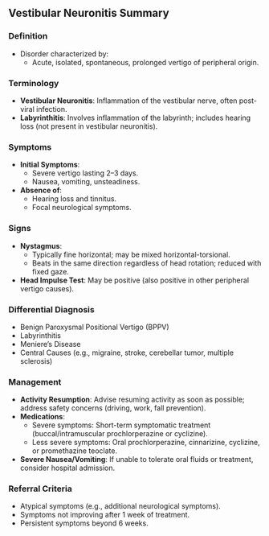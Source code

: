 ## Vestibular Neuronitis Summary

### Definition
- Disorder characterized by:
  - Acute, isolated, spontaneous, prolonged vertigo of peripheral origin.
  
### Terminology
- **Vestibular Neuronitis**: Inflammation of the vestibular nerve, often post-viral infection.
- **Labyrinthitis**: Involves inflammation of the labyrinth; includes hearing loss (not present in vestibular neuronitis).

### Symptoms
- **Initial Symptoms**: 
  - Severe vertigo lasting 2–3 days.
  - Nausea, vomiting, unsteadiness.
- **Absence of**: 
  - Hearing loss and tinnitus.
  - Focal neurological symptoms.

### Signs
- **Nystagmus**: 
  - Typically fine horizontal; may be mixed horizontal-torsional.
  - Beats in the same direction regardless of head rotation; reduced with fixed gaze.
- **Head Impulse Test**: May be positive (also positive in other peripheral vertigo causes).

### Differential Diagnosis
- Benign Paroxysmal Positional Vertigo (BPPV)
- Labyrinthitis
- Meniere’s Disease
- Central Causes (e.g., migraine, stroke, cerebellar tumor, multiple sclerosis)

### Management
- **Activity Resumption**: Advise resuming activity as soon as possible; address safety concerns (driving, work, fall prevention).
- **Medications**:
  - Severe symptoms: Short-term symptomatic treatment (buccal/intramuscular prochlorperazine or cyclizine).
  - Less severe symptoms: Oral prochlorperazine, cinnarizine, cyclizine, or promethazine teoclate.
- **Severe Nausea/Vomiting**: If unable to tolerate oral fluids or treatment, consider hospital admission.

### Referral Criteria
- Atypical symptoms (e.g., additional neurological symptoms).
- Symptoms not improving after 1 week of treatment.
- Persistent symptoms beyond 6 weeks.